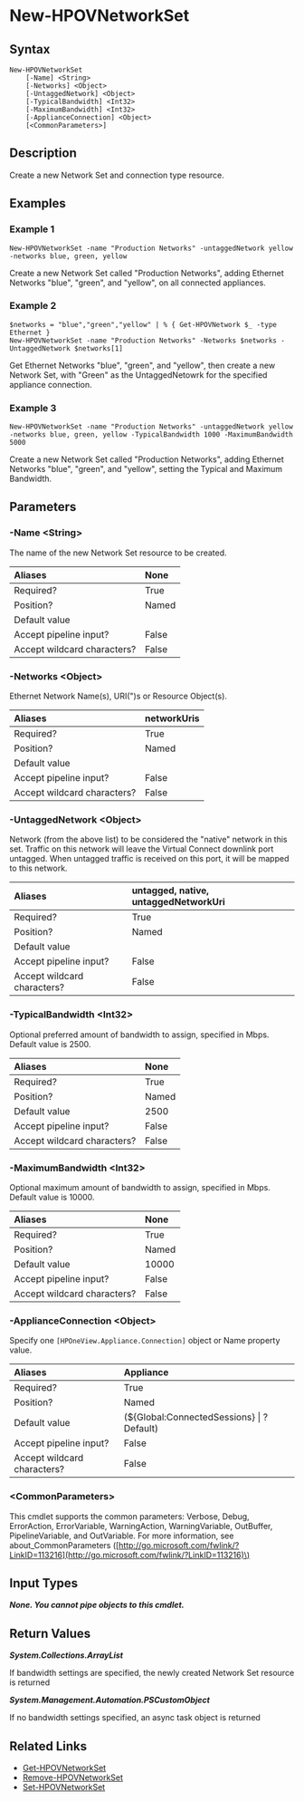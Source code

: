 ﻿---
description: Create a new Network Set.
---

# New-HPOVNetworkSet

## Syntax

```text
New-HPOVNetworkSet
    [-Name] <String>
    [-Networks] <Object>
    [-UntaggedNetwork] <Object>
    [-TypicalBandwidth] <Int32>
    [-MaximumBandwidth] <Int32>
    [-ApplianceConnection] <Object>
    [<CommonParameters>]
```

## Description

Create a new Network Set and connection type resource.

## Examples

###  Example 1 

```text
New-HPOVNetworkSet -name "Production Networks" -untaggedNetwork yellow -networks blue, green, yellow

```

Create a new Network Set called "Production Networks", adding Ethernet Networks "blue", "green", and "yellow", on all connected appliances.

###  Example 2 

```text
$networks = "blue","green","yellow" | % { Get-HPOVNetwork $_ -type Ethernet }
New-HPOVNetworkSet -name "Production Networks" -Networks $networks -UntaggedNetwork $networks[1]
```

Get Ethernet Networks "blue", "green", and "yellow", then create a new Network Set, with "Green" as the UntaggedNetowrk for the specified appliance connection.

###  Example 3 

```text
New-HPOVNetworkSet -name "Production Networks" -untaggedNetwork yellow -networks blue, green, yellow -TypicalBandwidth 1000 -MaximumBandwidth 5000

```

Create a new Network Set called "Production Networks", adding Ethernet Networks "blue", "green", and "yellow", setting the Typical and Maximum Bandwidth.

## Parameters

### -Name &lt;String&gt;

The name of the new Network Set resource to be created.

| Aliases | None |
| :--- | :--- |
| Required? | True |
| Position? | Named |
| Default value |  |
| Accept pipeline input? | False |
| Accept wildcard characters? | False |

### -Networks &lt;Object&gt;

Ethernet Network Name(s), URI(")s or Resource Object(s).

| Aliases | networkUris |
| :--- | :--- |
| Required? | True |
| Position? | Named |
| Default value |  |
| Accept pipeline input? | False |
| Accept wildcard characters? | False |

### -UntaggedNetwork &lt;Object&gt;

Network (from the above list) to be considered the "native" network in this set.  Traffic on this network will leave the Virtual Connect downlink port untagged.  When untagged traffic is received on this port, it will be mapped to this network.

| Aliases | untagged, native, untaggedNetworkUri |
| :--- | :--- |
| Required? | True |
| Position? | Named |
| Default value |  |
| Accept pipeline input? | False |
| Accept wildcard characters? | False |

### -TypicalBandwidth &lt;Int32&gt;

Optional preferred amount of bandwidth to assign, specified in Mbps.  Default value is 2500.

| Aliases | None |
| :--- | :--- |
| Required? | True |
| Position? | Named |
| Default value | 2500 |
| Accept pipeline input? | False |
| Accept wildcard characters? | False |

### -MaximumBandwidth &lt;Int32&gt;

Optional maximum amount of bandwidth to assign, specified in Mbps.  Default value is 10000.

| Aliases | None |
| :--- | :--- |
| Required? | True |
| Position? | Named |
| Default value | 10000 |
| Accept pipeline input? | False |
| Accept wildcard characters? | False |

### -ApplianceConnection &lt;Object&gt;

Specify one `[HPOneView.Appliance.Connection]` object or Name property value.

| Aliases | Appliance |
| :--- | :--- |
| Required? | True |
| Position? | Named |
| Default value | (${Global:ConnectedSessions} &vert; ? Default) |
| Accept pipeline input? | False |
| Accept wildcard characters? | False |

### &lt;CommonParameters&gt;

This cmdlet supports the common parameters: Verbose, Debug, ErrorAction, ErrorVariable, WarningAction, WarningVariable, OutBuffer, PipelineVariable, and OutVariable. For more information, see about\_CommonParameters \([http://go.microsoft.com/fwlink/?LinkID=113216](http://go.microsoft.com/fwlink/?LinkID=113216)\)

## Input Types

_**None.  You cannot pipe objects to this cmdlet.**_

## Return Values

_**System.Collections.ArrayList**_

If bandwidth settings are specified, the newly created Network Set resource is returned

_**System.Management.Automation.PSCustomObject**_

If no bandwidth settings specified, an async task object is returned

## Related Links

* [Get-HPOVNetworkSet](get-hpovnetworkset.md)
* [Remove-HPOVNetworkSet](remove-hpovnetworkset.md)
* [Set-HPOVNetworkSet](set-hpovnetworkset.md)
